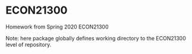 # ECON21300

Homework from Spring 2020 ECON21300

Note: here package globally defines working directory to the ECON21300 level of repository.